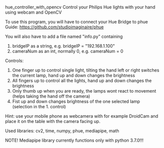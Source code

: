 hue_controller_with_opencv
Control your Philips Hue lights with your hand using webcam and OpenCV

To use this program, you will have to connect your Hue Bridge to phue
Guide: https://github.com/studioimaginaire/phue

You will also have to add a file named "info.py" containing
1. bridgeIP as a string, e.g. bridgeIP = "192.168.1.100"
2. cameraNum as an int, normally 0, e.g. cameraNum = 0

Controls:
1. One finger up to control single light, tilting the hand left or right switches the current lamp, hand up and down changes the brightness
2. All fingers up to control all the lights, hand up and down changes the brightness
3. Only thumb up when you are ready, the lamps wont react to movement (helps taking the hand off the camera)
4. Fist up and down changes brightness of the one selected lamp (selection in the 1. control)

Hint: use your mobile phone as webcamera with for example DroidCam and place it on the table with the camera facing up.


Used libraries: cv2, time, numpy, phue, mediapipe, math

NOTE! Mediapipe library currently functions only with python 3.7.0!!!
